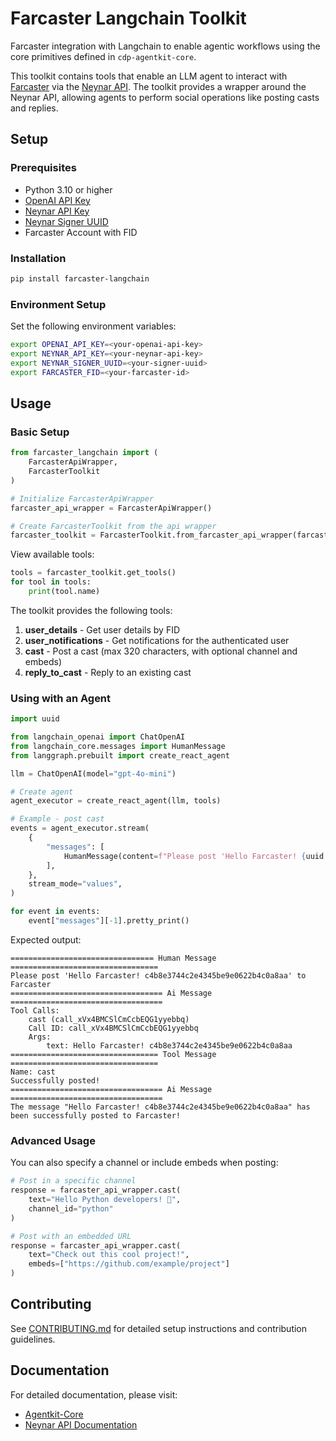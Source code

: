 # Farcaster Langchain Toolkit
Farcaster integration with Langchain to enable agentic workflows using the core primitives defined in `cdp-agentkit-core`.

This toolkit contains tools that enable an LLM agent to interact with [Farcaster](https://www.farcaster.xyz/) via the [Neynar API](https://docs.neynar.com/). The toolkit provides a wrapper around the Neynar API, allowing agents to perform social operations like posting casts and replies.

## Setup

### Prerequisites
- Python 3.10 or higher 
- [OpenAI API Key](https://platform.openai.com/api-keys)
- [Neynar API Key](https://docs.neynar.com/reference/getting-started)
- [Neynar Signer UUID](https://docs.neynar.com/reference/create-signer)
- Farcaster Account with FID

### Installation

```bash
pip install farcaster-langchain
```

### Environment Setup

Set the following environment variables:

```bash
export OPENAI_API_KEY=<your-openai-api-key>
export NEYNAR_API_KEY=<your-neynar-api-key>
export NEYNAR_SIGNER_UUID=<your-signer-uuid>
export FARCASTER_FID=<your-farcaster-id>
```

## Usage

### Basic Setup

```python
from farcaster_langchain import (
    FarcasterApiWrapper,
    FarcasterToolkit
)

# Initialize FarcasterApiWrapper
farcaster_api_wrapper = FarcasterApiWrapper()

# Create FarcasterToolkit from the api wrapper
farcaster_toolkit = FarcasterToolkit.from_farcaster_api_wrapper(farcaster_api_wrapper)
```

View available tools:
```python
tools = farcaster_toolkit.get_tools()
for tool in tools:
    print(tool.name)
```

The toolkit provides the following tools:

1. **user_details** - Get user details by FID
2. **user_notifications** - Get notifications for the authenticated user
3. **cast** - Post a cast (max 320 characters, with optional channel and embeds)
4. **reply_to_cast** - Reply to an existing cast

### Using with an Agent

```python
import uuid

from langchain_openai import ChatOpenAI
from langchain_core.messages import HumanMessage
from langgraph.prebuilt import create_react_agent

llm = ChatOpenAI(model="gpt-4o-mini")

# Create agent
agent_executor = create_react_agent(llm, tools)

# Example - post cast
events = agent_executor.stream(
    {
        "messages": [
            HumanMessage(content=f"Please post 'Hello Farcaster! {uuid.uuid4().hex}' to Farcaster"),
        ],
    },
    stream_mode="values",
)

for event in events:
    event["messages"][-1].pretty_print()
```

Expected output:
```
================================ Human Message =================================
Please post 'Hello Farcaster! c4b8e3744c2e4345be9e0622b4c0a8aa' to Farcaster
================================== Ai Message ==================================
Tool Calls:
    cast (call_xVx4BMCSlCmCcbEQG1yyebbq)
    Call ID: call_xVx4BMCSlCmCcbEQG1yyebbq
    Args:
        text: Hello Farcaster! c4b8e3744c2e4345be9e0622b4c0a8aa
================================= Tool Message =================================
Name: cast
Successfully posted!
================================== Ai Message ==================================
The message "Hello Farcaster! c4b8e3744c2e4345be9e0622b4c0a8aa" has been successfully posted to Farcaster!
```

### Advanced Usage

You can also specify a channel or include embeds when posting:

```python
# Post in a specific channel
response = farcaster_api_wrapper.cast(
    text="Hello Python developers! 🐍", 
    channel_id="python"
)

# Post with an embedded URL
response = farcaster_api_wrapper.cast(
    text="Check out this cool project!", 
    embeds=["https://github.com/example/project"]
)
```

## Contributing
See [CONTRIBUTING.md](../CONTRIBUTING.md) for detailed setup instructions and contribution guidelines.

## Documentation
For detailed documentation, please visit:
- [Agentkit-Core](https://coinbase.github.io/cdp-agentkit/cdp-agentkit-core/)
- [Neynar API Documentation](https://docs.neynar.com/) 